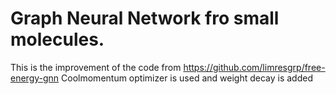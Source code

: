 # Graph Neural Network fro small molecules. 

This is the improvement of the code from  https://github.com/limresgrp/free-energy-gnn
Coolmomentum optimizer is used and weight decay is added
